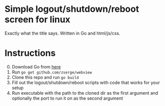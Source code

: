 # Simple logout/shutdown/reboot screen for linux

Exactly what the title says. Written in Go and html/js/css.

# Instructions

0. Download Go from [here](https://golang.org/)
1. Run `go get github.com/zserge/webview`
2. Clone this repo and run `go build`
3. Fill out the logout/shutdown/reboot scripts with code that works for your setup
4. Run executable with the path to the cloned dir as the first argument and optionally the port to run it on as the second argument